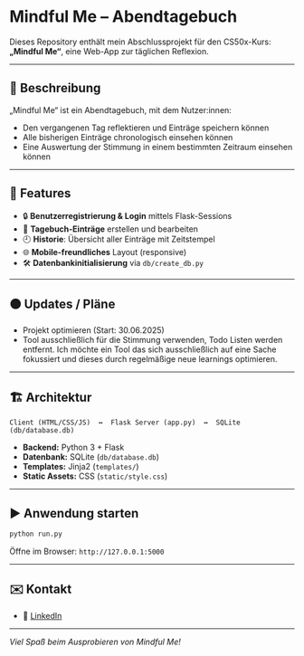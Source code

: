 # Mindful Me – Abendtagebuch

Dieses Repository enthält mein Abschlussprojekt für den CS50x-Kurs: **„Mindful Me“**, eine Web-App zur täglichen Reflexion.

---

## 📄 Beschreibung

„Mindful Me“ ist ein Abendtagebuch, mit dem Nutzer:innen:
- Den vergangenen Tag reflektieren und Einträge speichern können
- Alle bisherigen Einträge chronologisch einsehen können
- Eine Auswertung der Stimmung in einem bestimmten Zeitraum einsehen können
---

## 🚀 Features

- 🔒 **Benutzerregistrierung & Login** mittels Flask-Sessions
- 📔 **Tagebuch-Einträge** erstellen und bearbeiten
- 🕘 **Historie**: Übersicht aller Einträge mit Zeitstempel
- 🌐 **Mobile-freundliches** Layout (responsive)
- 🛠️ **Datenbankinitialisierung** via `db/create_db.py`
---

## 🟠 Updates / Pläne

- Projekt optimieren (Start: 30.06.2025)
- Tool ausschließlich für die Stimmung verwenden, Todo Listen werden entfernt. Ich möchte ein Tool das sich ausschließlich auf eine Sache fokussiert und dieses durch regelmäßige neue learnings optimieren.
---

## 🏗️ Architektur

```
Client (HTML/CSS/JS)  ↔  Flask Server (app.py)  ↔  SQLite (db/database.db)
```

- **Backend:** Python 3 + Flask
- **Datenbank:** SQLite (`db/database.db`)
- **Templates:** Jinja2 (`templates/`)
- **Static Assets:** CSS (`static/style.css`)

---

## ▶️ Anwendung starten

```bash
python run.py
```

Öffne im Browser: `http://127.0.0.1:5000`

---

## ✉️ Kontakt
 
- 🔗 [LinkedIn](https://www.linkedin.com/in/celine-maloszek-458a64359/)

---

*Viel Spaß beim Ausprobieren von Mindful Me!*

